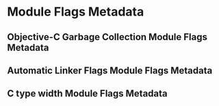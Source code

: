 # Module Flags Metadata
## Objective-C Garbage Collection Module Flags Metadata
## Automatic Linker Flags Module Flags Metadata
## C type width Module Flags Metadata
